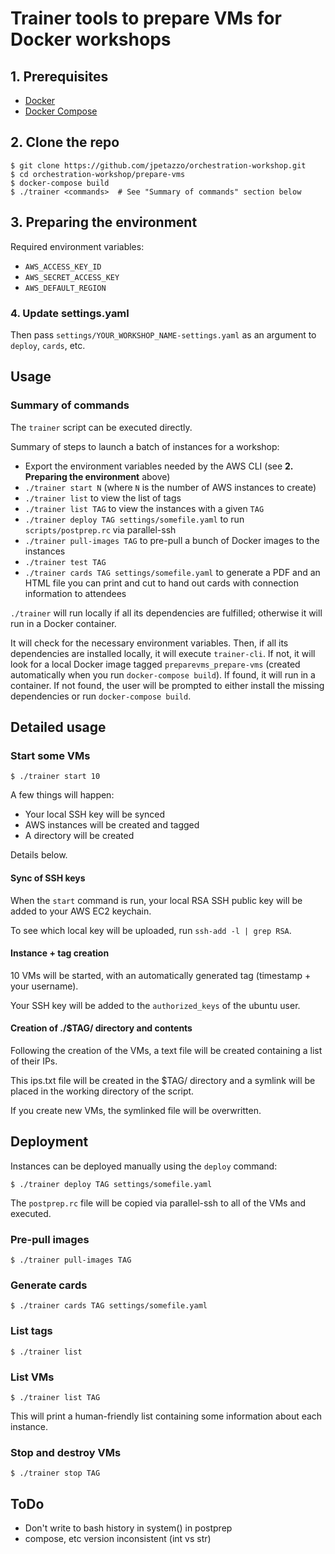 # Trainer tools to prepare VMs for Docker workshops

## 1. Prerequisites

* [Docker](https://docs.docker.com/engine/installation/)
* [Docker Compose](https://docs.docker.com/compose/install/)

## 2. Clone the repo

    $ git clone https://github.com/jpetazzo/orchestration-workshop.git
    $ cd orchestration-workshop/prepare-vms
    $ docker-compose build
    $ ./trainer <commands>  # See "Summary of commands" section below

## 3. Preparing the environment

Required environment variables:

* `AWS_ACCESS_KEY_ID`
* `AWS_SECRET_ACCESS_KEY`
* `AWS_DEFAULT_REGION`

### 4. Update settings.yaml

Then pass `settings/YOUR_WORKSHOP_NAME-settings.yaml` as an argument to `deploy`, `cards`, etc.

## Usage

### Summary of commands

The `trainer` script can be executed directly.

Summary of steps to launch a batch of instances for a workshop:

* Export the environment variables needed by the AWS CLI (see **2. Preparing the environment** above)
* `./trainer start N` (where `N` is the number of AWS instances to create)
* `./trainer list` to view the list of tags
* `./trainer list TAG` to view the instances with a given `TAG`
* `./trainer deploy TAG settings/somefile.yaml` to run `scripts/postprep.rc` via parallel-ssh
* `./trainer pull-images TAG` to pre-pull a bunch of Docker images to the instances
* `./trainer test TAG`
* `./trainer cards TAG settings/somefile.yaml` to generate a PDF and an HTML file you can print and cut to hand out cards with connection information to attendees

`./trainer` will run locally if all its dependencies are fulfilled; otherwise it will run in a Docker container.

It will check for the necessary environment variables. Then, if all its dependencies are installed
locally, it will execute `trainer-cli`. If not, it will look for a local Docker image
tagged `preparevms_prepare-vms` (created automatically when you run `docker-compose build`).
If found, it will run in a container. If not found, the user will be prompted to
either install the missing dependencies or run `docker-compose build`.

## Detailed usage

### Start some VMs

    $ ./trainer start 10

A few things will happen:

* Your local SSH key will be synced
* AWS instances will be created and tagged
* A directory will be created

Details below.

#### Sync of SSH keys

When the `start` command is run, your local RSA SSH public key will be added to your AWS EC2 keychain.

To see which local key will be uploaded, run `ssh-add -l | grep RSA`.

#### Instance + tag creation

10 VMs will be started, with an automatically generated tag (timestamp + your username).

Your SSH key will be added to the `authorized_keys` of the ubuntu user.

#### Creation of ./$TAG/ directory and contents

Following the creation of the VMs, a text file will be created containing a list of their IPs.

This ips.txt file will be created in the $TAG/ directory and a symlink will be placed in the working directory of the script.

If you create new VMs, the symlinked file will be overwritten.

## Deployment

Instances can be deployed manually using the `deploy` command:

    $ ./trainer deploy TAG settings/somefile.yaml

The `postprep.rc` file will be copied via parallel-ssh to all of the VMs and executed.

### Pre-pull images

    $ ./trainer pull-images TAG

### Generate cards

    $ ./trainer cards TAG settings/somefile.yaml

### List tags

    $ ./trainer list

### List VMs

    $ ./trainer list TAG

This will print a human-friendly list containing some information about each instance.

### Stop and destroy VMs

    $ ./trainer stop TAG

## ToDo

  * Don't write to bash history in system() in postprep 
  * compose, etc version inconsistent (int vs str)
